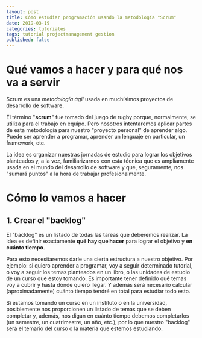 ```yaml
---
layout: post
title: Cómo estudiar programación usando la metodología "Scrum"
date: 2019-03-19
categories: tutoriales
tags: tutorial projectmanagement gestion
published: false
---
```


# Qué vamos a hacer y para qué nos va a servir
Scrum es una _metodología ágil_ usada en muchísimos proyectos de desarrollo de software.

El término "**scrum**" fue tomado del juego de rugby porque, normalmente, se utiliza para el trabajo en equipo. Pero nosotros intentaremos aplicar partes de esta metodología para nuestro "proyecto personal" de aprender algo. Puede ser aprender a programar, aprender un lenguaje en particular, un framework, etc.

La idea es organizar nuestras jornadas de estudio para lograr los objetivos planteados y, a la vez, familiarizarnos con esta técnica que es ampliamente usada en el mundo del desarrollo de software y que, seguramente, nos "sumará puntos" a la hora de trabajar profesionalmente.

# Cómo lo vamos a hacer
## 1. Crear el "backlog"
El "backlog" es un listado de todas las tareas que deberemos realizar. La idea es definir exactamente **qué hay que hacer** para lograr el objetivo y **en cuánto tiempo**.

Para esto necesitaremos darle una cierta estructura a nuestro objetivo. Por ejemplo: si quiero aprender a programar, voy a seguir determinado tutorial, o voy a seguir los temas planteados en un libro, o las unidades de estudio de un curso que estoy tomando. Es importante tener definido qué temas voy a cubrir y hasta dónde quiero llegar. Y además será necesario calcular (aproximadamente) cuánto tiempo tendré en total para estudiar todo esto.

Si estamos tomando un curso en un instituto o en la universidad, posiblemente nos proporcionen un listado de temas que se deben completar y, además, nos digan en cuánto tiempo debemos completarlos (un semestre, un cuatrimestre, un año, etc.), por lo que nuestro "backlog" será el temario del curso o la materia que estemos estudiando.

